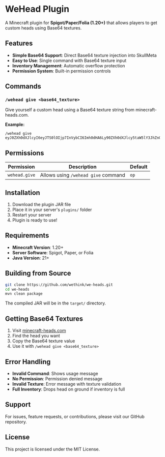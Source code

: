 # WeHead Plugin

A Minecraft plugin for **Spigot/Paper/Folia (1.20+)** that allows players to get custom heads using Base64 textures.

## Features

- **Simple Base64 Support**: Direct Base64 texture injection into SkullMeta
- **Easy to Use**: Single command with Base64 texture input
- **Inventory Management**: Automatic overflow protection
- **Permission System**: Built-in permission controls

## Commands

### `/wehead give <base64_texture>`

Give yourself a custom head using a Base64 texture string from minecraft-heads.com.

**Example:**
```
/wehead give eyJ0ZXh0dXJlcyI6eyJTS0lOIjp7InVybCI6Imh0dHA6Ly90ZXh0dXJlcy5taW5lY3JhZnQubmV0L3RleHR1cmUv...
```

## Permissions

| Permission | Description | Default |
|------------|-------------|---------|
| `wehead.give` | Allows using `/wehead give` command | `op` |

## Installation

1. Download the plugin JAR file
2. Place it in your server's `plugins/` folder
3. Restart your server
4. Plugin is ready to use!

## Requirements

- **Minecraft Version**: 1.20+
- **Server Software**: Spigot, Paper, or Folia
- **Java Version**: 21+

## Building from Source

```bash
git clone https://github.com/wethink/we-heads.git
cd we-heads
mvn clean package
```

The compiled JAR will be in the `target/` directory.

## Getting Base64 Textures

1. Visit [minecraft-heads.com](https://minecraft-heads.com)
2. Find the head you want
3. Copy the Base64 texture value
4. Use it with `/wehead give <base64_texture>`

## Error Handling

- **Invalid Command**: Shows usage message
- **No Permission**: Permission denied message
- **Invalid Texture**: Error message with texture validation
- **Full Inventory**: Drops head on ground if inventory is full

## Support

For issues, feature requests, or contributions, please visit our GitHub repository.

## License

This project is licensed under the MIT License.
